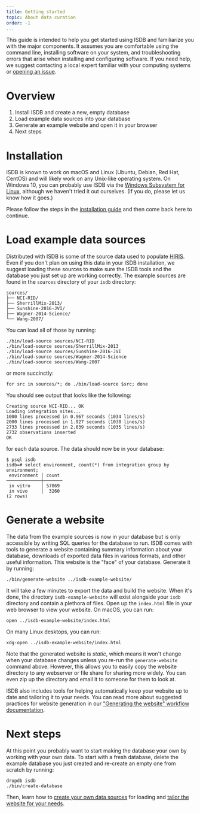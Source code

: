 ```yaml
---
title: Getting started
topic: About data curation
order: -1
...
```


This guide is intended to help you get started using ISDB and familiarize you
with the major components.  It assumes you are comfortable using the command
line, installing software on your system, and troubleshooting errors that arise
when installing and configuring software.  If you need help, we suggest
contacting a local expert familiar with your computing systems or [opening an
issue][].

[opening an issue]: https://github.com/MullinsLab/ISDB/issues/new?labels=question&title=Help+getting+started


# Overview

1. Install ISDB and create a new, empty database
2. Load example data sources into your database
3. Generate an example website and open it in your browser
4. Next steps


# Installation

ISDB is known to work on macOS and Linux (Ubuntu, Debian, Red Hat, CentOS) and
will likely work on any Unix-like operating system.  On Windows 10, you can
probably use ISDB via the [Windows Subsystem for Linux][], although we haven't
tried it out ourselves. (If you do, please let us know how it goes.)

Please follow the steps in the [installation guide](Install.md) and then come
back here to continue.

[Windows Subsystem for Linux]: https://docs.microsoft.com/en-us/windows/wsl/about


# Load example data sources

Distributed with ISDB is some of the source data used to populate
[HIRIS](https://mullinslab.microbiol.washington.edu/hiris/). Even if you don't
plan on using this data in your ISDB installation, we suggest loading these
sources to make sure the ISDB tools and the database you just set up are
working correctly.  The example sources are found in the `sources` directory of
your `isdb` directory:

    sources/
    ├── NCI-RID/
    ├── SherrillMix-2013/
    ├── Sunshine-2016-JVI/
    ├── Wagner-2014-Science/
    └── Wang-2007/

You can load all of those by running:

    ./bin/load-source sources/NCI-RID
    ./bin/load-source sources/SherrillMix-2013
    ./bin/load-source sources/Sunshine-2016-JVI
    ./bin/load-source sources/Wagner-2014-Science
    ./bin/load-source sources/Wang-2007

or more succinctly:

    for src in sources/*; do ./bin/load-source $src; done

You should see output that looks like the following:

    Creating source NCI-RID... OK
    Loading integration sites...
    1000 lines processed in 0.967 seconds (1034 lines/s)
    2000 lines processed in 1.927 seconds (1038 lines/s)
    2733 lines processed in 2.639 seconds (1035 lines/s)
    2732 observations inserted
    OK

for each data source.  The data should now be in your database:

    $ psql isdb
    isdb=# select environment, count(*) from integration group by environment;
     environment │ count
    ─────────────┼───────
     in vitro    │ 57069
     in vivo     │  3260
    (2 rows)


# Generate a website

The data from the example sources is now in your database but is only
accessible by writing SQL queries for the database to run.  ISDB comes with
tools to generate a website containing summary information about your database,
downloads of exported data files in various formats, and other useful
information.  This website is the "face" of your database.  Generate it by
running:

    ./bin/generate-website ../isdb-example-website/

It will take a few minutes to export the data and build the website.  When it's
done, the directory `isdb-example-website` will exist alongside your `isdb`
directory and contain a plethora of files.  Open up the `index.html` file in
your web browser to view your website. On macOS, you can run:

    open ../isdb-example-website/index.html

On many Linux desktops, you can run:

    xdg-open ../isdb-example-website/index.html

Note that the generated website is _static_, which means it won't change when
your database changes unless you re-run the `generate-website` command above.
However, this allows you to easily copy the website directory to any webserver
or file share for sharing more widely.  You can even zip up the directory and
email it to someone for them to look at.

ISDB also includes tools for helping automatically keep your website up to date
and tailoring it to your needs.  You can read more about suggested practices
for website generation in our ["Generating the website" workflow
documentation](Workflows.md#generating-the-website).


# Next steps

At this point you probably want to start making the database your own by
working with your own data.  To start with a fresh database, delete the example
database you just created and re-create an empty one from scratch by running:

    dropdb isdb
    ./bin/create-database

Then, learn how to [create your own data sources](Sources.md) for loading and
[tailor the website for your needs](Website.md).
